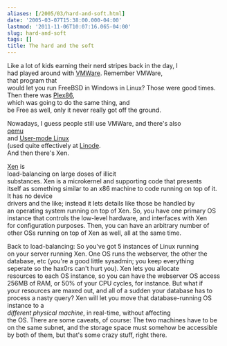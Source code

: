 ```yaml
---
aliases: [/2005/03/hard-and-soft.html]
date: '2005-03-07T15:38:00.000-04:00'
lastmod: '2011-11-06T10:07:16.065-04:00'
slug: hard-and-soft
tags: []
title: The hard and the soft
---
```


  
Like a lot of kids earning their nerd stripes back in the day, I  
had played around with
[VMWare](http://www.vmware.com/products/desktop/ws_features.html). Remember
VMWare,  
that program that  
would let you run FreeBSD in Windows in Linux? Those were good times.  
Then there was [Plex86](http://plex86.sourceforge.net/),  
which was going to do the same thing, and  
be Free as well, only it never really got off the ground.  

  
  

  
Nowadays, I guess people still use VMWare, and there's also  
[qemu](http://fabrice.bellard.free.fr/qemu/)  
and [User-mode Linux](http://user-mode-linux.sourceforge.net/)  
(used quite effectively at [Linode](http://www.linode.com).  
And then there's Xen.  

  
  

  
[Xen](http://www.cl.cam.ac.uk/Research/SRG/netos/xen/) is  
load-balancing on large doses of illicit  
substances. Xen is a microkernel and supporting code that presents  
itself as something similar to an x86 machine to code running on top of it.  
It has no device  
drivers and the like; instead it lets details like those be handled by  
an operating system running on top of Xen. So, you have one primary OS  
instance that controls the low-level hardware, and interfaces with Xen  
for configuration purposes. Then, you can have an arbitrary number of  
other OSs running on top of Xen as well, all at the same time.  

  
  

  
Back to load-balancing: So you've got 5 instances of Linux running  
on your server running Xen. One OS runs the webserver, the other the  
database, etc (you're a good little sysadmin; you keep everything  
seperate so the hax0rs can't hurt you). Xen lets you allocate  
resources to each OS instance, so you can have the webserver OS access  
256MB of RAM, or 50% of your CPU cycles, for instance. But what if  
your resources are maxed out, and all of a sudden your database has to  
process a nasty query? Xen will let you move that database-running OS  
instance to a  
_different physical machine_, in real-time, without affecting  
the OS. There are some caveats, of course: The two machines have to be  
on the same subnet, and the storage space must somehow be accessible  
by both of them, but that's some crazy stuff, right there.  

